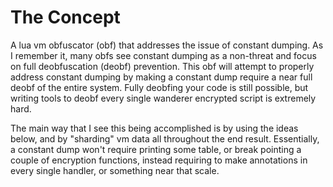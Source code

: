 # The Concept
A lua vm obfuscator (obf) that addresses the issue of constant dumping. As I remember it, many obfs see constant dumping as a non-threat and focus on full deobfuscation (deobf) prevention. This obf will attempt to properly address constant dumping by making a constant dump require a near full deobf of the entire system. Fully deobfing your code is still possible, but writing tools to deobf every single wanderer encrypted script is extremely hard.

The main way that I see this being accomplished is by using the ideas below, and by "sharding" vm data all throughout the end result. Essentially, a constant dump won't require printing some table, or break pointing a couple of encryption functions, instead requiring to make annotations in every single handler, or something near that scale.

